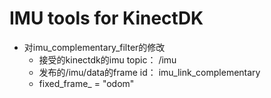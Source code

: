 IMU tools for KinectDK
=================
* 对imu_complementary_filter的修改
  * 接受的kinectdk的imu topic： /imu
  * 发布的/imu/data的frame id：  imu_link_complementary
  * fixed_frame_ = "odom"

